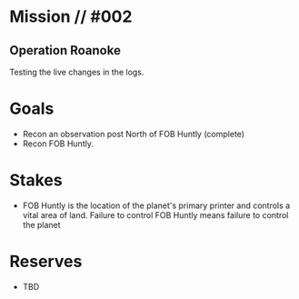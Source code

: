 # Mission // #002
## Operation Roanoke

Testing the live changes in the logs.

# Goals
- Recon an observation post North of FOB Huntly (complete)
- Recon FOB Huntly.

# Stakes
- FOB Huntly is the location of the planet's primary printer and controls a vital area of land.  Failure to control FOB Huntly means failure to control the planet

# Reserves
- TBD
